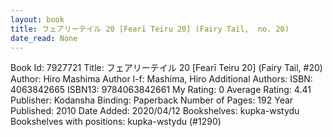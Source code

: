 ```yaml
---
layout: book
title: フェアリーテイル 20 [Fearī Teiru 20] (Fairy Tail,  no. 20)
date_read: None
---
```


Book Id: 7927721
Title: フェアリーテイル 20 [Fearī Teiru 20] (Fairy Tail, #20)
Author: Hiro Mashima
Author l-f: Mashima, Hiro
Additional Authors: 
ISBN: 4063842665
ISBN13: 9784063842661
My Rating: 0
Average Rating: 4.41
Publisher: Kodansha
Binding: Paperback
Number of Pages: 192
Year Published: 2010
Date Added: 2020/04/12
Bookshelves: kupka-wstydu
Bookshelves with positions: kupka-wstydu (#1290)

